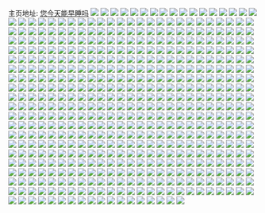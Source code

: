 主页地址: [您今天能早睡吗](https://weibo.com/u/6940470096) 
![](https://wx4.sinaimg.cn/mw2000/007zHvk4ly1h9qhg3rdsbj32c03404qr.jpg) 
![](https://wx4.sinaimg.cn/mw2000/007zHvk4ly1h9ngllomc7j30u01407en.jpg) 
![](https://wx4.sinaimg.cn/mw2000/007zHvk4ly1h9nglmi3d3j30u0140wph.jpg) 
![](https://wx4.sinaimg.cn/mw2000/007zHvk4ly1h9nglrcm4jj30u014047w.jpg) 
![](https://wx4.sinaimg.cn/mw2000/007zHvk4ly1h9nglnvf12j30u01407da.jpg) 
![](https://wx4.sinaimg.cn/mw2000/007zHvk4ly1h9nglq53kij30u01407dx.jpg) 
![](https://wx4.sinaimg.cn/mw2000/007zHvk4ly1h9nglpeyyjj30u014048x.jpg) 
![](https://wx4.sinaimg.cn/mw2000/007zHvk4ly1h9nglj15j2j30u01407d5.jpg) 
![](https://wx4.sinaimg.cn/mw2000/007zHvk4ly1h9nglomq00j30u014146h.jpg) 
![](https://wx4.sinaimg.cn/mw2000/007zHvk4ly1h9m95fd9tmj30u00u0n12.jpg) 
![](https://wx4.sinaimg.cn/mw2000/007zHvk4ly1h9ctqm8iz2j30sr0cggn5.jpg) 
![](https://wx4.sinaimg.cn/mw2000/007zHvk4ly1h9cm76ebufj30wi0huado.jpg) 
![](https://wx4.sinaimg.cn/mw2000/007zHvk4ly1h99ag96jqqj30u0140woc.jpg) 
![](https://wx4.sinaimg.cn/mw2000/007zHvk4ly1h9841zlzahj328t2zr4qr.jpg) 
![](https://wx4.sinaimg.cn/mw2000/007zHvk4ly1h96uy6sorwj30u01sywfy.jpg) 
![](https://wx4.sinaimg.cn/mw2000/007zHvk4ly1h963qnme5wj30u01syjxg.jpg) 
![](https://wx4.sinaimg.cn/mw2000/007zHvk4ly1h93utk9is6j30u0140tgj.jpg) 
![](https://wx4.sinaimg.cn/mw2000/007zHvk4ly1h936k22u99j309a06kdfr.jpg) 
![](https://wx4.sinaimg.cn/mw2000/007zHvk4ly1h931nkjf1bj30u0140jyr.jpg) 
![](https://wx4.sinaimg.cn/mw2000/007zHvk4ly1h931njy8v2j30u01400zm.jpg) 
![](https://wx4.sinaimg.cn/mw2000/007zHvk4ly1h928mskz6mj30u0140n30.jpg) 
![](https://wx4.sinaimg.cn/mw2000/007zHvk4ly1h91o4yvfmnj30u0140jyr.jpg) 
![](https://wx4.sinaimg.cn/mw2000/007zHvk4ly1h91eqntzzgj32c0340npd.jpg) 
![](https://wx4.sinaimg.cn/mw2000/007zHvk4ly1h91eqlzkm5j30u00utade.jpg) 
![](https://wx4.sinaimg.cn/mw2000/007zHvk4ly1h8zyuwlvu5j32322s3qv6.jpg) 
![](https://wx4.sinaimg.cn/mw2000/007zHvk4ly1h8wrnuyleqj30u01sy78o.jpg) 
![](https://wx4.sinaimg.cn/mw2000/007zHvk4ly1h8wobv0rehj30u014077j.jpg) 
![](https://wx4.sinaimg.cn/mw2000/007zHvk4ly1h8u29dk84mj30u010c112.jpg) 
![](https://wx4.sinaimg.cn/mw2000/007zHvk4ly1h8t8yycnx9j30u014046x.jpg) 
![](https://wx4.sinaimg.cn/mw2000/007zHvk4ly1h8sqzr895bj30wi1yckgl.jpg) 
![](https://wx4.sinaimg.cn/mw2000/007zHvk4ly1h8s5zbcy2pj30x50u0goi.jpg) 
![](https://wx4.sinaimg.cn/mw2000/007zHvk4ly1h8rp0056m8j30u01407ft.jpg) 
![](https://wx4.sinaimg.cn/mw2000/007zHvk4ly1h8oiixw5yaj30u0140jxj.jpg) 
![](https://wx4.sinaimg.cn/mw2000/007zHvk4ly1h8oiixkipoj30u0140ai6.jpg) 
![](https://wx4.sinaimg.cn/mw2000/007zHvk4ly1h8l3o8796wj303c03cwee.jpg) 
![](https://wx4.sinaimg.cn/mw2000/007zHvk4ly1h8l0ehz596j323s23s4qp.jpg) 
![](https://wx4.sinaimg.cn/mw2000/007zHvk4ly1h8l0eimsnxj32c02c04qp.jpg) 
![](https://wx4.sinaimg.cn/mw2000/007zHvk4ly1h8l0ejb3nlj32c02c0npd.jpg) 
![](https://wx4.sinaimg.cn/mw2000/007zHvk4ly1h8l0epg6isj32c02c0e82.jpg) 
![](https://wx4.sinaimg.cn/mw2000/007zHvk4ly1h8jvnqldg0j322w2ruhdu.jpg) 
![](https://wx4.sinaimg.cn/mw2000/007zHvk4ly1h8jrvcijp1j325t2vrkjm.jpg) 
![](https://wx4.sinaimg.cn/mw2000/007zHvk4ly1h8gdos8xdoj30u00s4adx.jpg) 
![](https://wx4.sinaimg.cn/mw2000/007zHvk4ly1h8fhtjlffyj30u0140n61.jpg) 
![](https://wx4.sinaimg.cn/mw2000/007zHvk4ly1h8fhtk2cblj30u0140gu0.jpg) 
![](https://wx4.sinaimg.cn/mw2000/007zHvk4ly1h8ark4bm55j324a36c1kz.jpg) 
![](https://wx4.sinaimg.cn/mw2000/007zHvk4ly1h89n1xfrwpj30u0140wno.jpg) 
![](https://wx4.sinaimg.cn/mw2000/007zHvk4ly1h89n1xr02zj30u014010v.jpg) 
![](https://wx4.sinaimg.cn/mw2000/007zHvk4ly1h88h2m41ozj30u0140dp0.jpg) 
![](https://wx4.sinaimg.cn/mw2000/007zHvk4ly1h88h2ig81sj30u0140aiy.jpg) 
![](https://wx4.sinaimg.cn/mw2000/007zHvk4ly1h85tlkv9acj30u01eddkv.jpg) 
![](https://wx4.sinaimg.cn/mw2000/007zHvk4ly1h8501mc5w6j30sg0sgtay.jpg) 
![](https://wx4.sinaimg.cn/mw2000/007zHvk4ly1h8501hqoddj30u014047k.jpg) 
![](https://wx4.sinaimg.cn/mw2000/007zHvk4ly1h8501he7c7j30u0140qb7.jpg) 
![](https://wx4.sinaimg.cn/mw2000/007zHvk4ly1h82rgureyfj30rb10f7cb.jpg) 
![](https://wx4.sinaimg.cn/mw2000/007zHvk4ly1h80kgiva3wj30u013ite2.jpg) 
![](https://wx4.sinaimg.cn/mw2000/007zHvk4ly1h7wrxeydojj30u0140q9f.jpg) 
![](https://wx4.sinaimg.cn/mw2000/007zHvk4ly1h7ntk1x8gnj318v1nte0q.jpg) 
![](https://wx4.sinaimg.cn/mw2000/007zHvk4ly1h7ntk2va6sj318v1nt4hm.jpg) 
![](https://wx4.sinaimg.cn/mw2000/007zHvk4ly1h7ntk3kmqbj318v1nuk6x.jpg) 
![](https://wx4.sinaimg.cn/mw2000/007zHvk4ly1h7ntk4vih9j319f1nttzd.jpg) 
![](https://wx4.sinaimg.cn/mw2000/007zHvk4ly1h7ntk5shawj312d1ntncr.jpg) 
![](https://wx4.sinaimg.cn/mw2000/007zHvk4ly1h7ntk6w44tj318v1nub21.jpg) 
![](https://wx4.sinaimg.cn/mw2000/007zHvk4ly1h7ntk7vcutj318v1nuh2k.jpg) 
![](https://wx4.sinaimg.cn/mw2000/007zHvk4ly1h7ntkas5r2j319f1ntke3.jpg) 
![](https://wx4.sinaimg.cn/mw2000/007zHvk4ly1h7ntkc8ed3j318v1nt4qp.jpg) 
![](https://wx4.sinaimg.cn/mw2000/007zHvk4ly1h7ntkddyuej318v1nux1n.jpg) 
![](https://wx4.sinaimg.cn/mw2000/007zHvk4ly1h7ntked8joj318v1nunjd.jpg) 
![](https://wx4.sinaimg.cn/mw2000/007zHvk4ly1h7ntk0w6krj318v1ntkei.jpg) 
![](https://wx4.sinaimg.cn/mw2000/007zHvk4ly1h7ntkff1hdj318v1nt7sq.jpg) 
![](https://wx4.sinaimg.cn/mw2000/007zHvk4ly1h7ntkgahpmj318v1ntnfw.jpg) 
![](https://wx4.sinaimg.cn/mw2000/007zHvk4ly1h7ntki0i64j318v1nt1kx.jpg) 
![](https://wx4.sinaimg.cn/mw2000/007zHvk4ly1h7ntkjdlqoj318v1nth74.jpg) 
![](https://wx4.sinaimg.cn/mw2000/007zHvk4ly1h7b55sns2fj32c03401b8.jpg) 
![](https://wx4.sinaimg.cn/mw2000/007zHvk4ly1h79xoq875cj30td15wtby.jpg) 
![](https://wx4.sinaimg.cn/mw2000/007zHvk4ly1h79xnuptjuj30u01syjvi.jpg) 
![](https://wx4.sinaimg.cn/mw2000/007zHvk4ly1h79xnx08s2j30u01sy79j.jpg) 
![](https://wx4.sinaimg.cn/mw2000/007zHvk4ly1h6x3h0s45hj31z72myhdt.jpg) 
![](https://wx4.sinaimg.cn/mw2000/007zHvk4ly1h6x3h9yxq2j32462tkb2d.jpg) 
![](https://wx4.sinaimg.cn/mw2000/007zHvk4ly1h6x3hdwx5oj324q2uchdx.jpg) 
![](https://wx4.sinaimg.cn/mw2000/007zHvk4ly1h6x3h6khryj325e2v7u0x.jpg) 
![](https://wx4.sinaimg.cn/mw2000/007zHvk4ly1h6x3hlrrxnj321n2q7u0y.jpg) 
![](https://wx4.sinaimg.cn/mw2000/007zHvk4ly1h6x3hh96fij31xn2kvkjn.jpg) 
![](https://wx4.sinaimg.cn/mw2000/007zHvk4ly1h6x3hj1zj0j32302s01ky.jpg) 
![](https://wx4.sinaimg.cn/mw2000/007zHvk4ly1h6x3hkqihzj329g30mdmc.jpg) 
![](https://wx4.sinaimg.cn/mw2000/007zHvk4ly1h6x3h3996tj329n30vhdu.jpg) 
![](https://wx4.sinaimg.cn/mw2000/007zHvk4ly1h6rf5c8rzpj30u0140n3q.jpg) 
![](https://wx4.sinaimg.cn/mw2000/007zHvk4ly1h6rf5d6iquj30u0140glx.jpg) 
![](https://wx4.sinaimg.cn/mw2000/007zHvk4ly1h6rf5ae4dfj30u0141tgb.jpg) 
![](https://wx4.sinaimg.cn/mw2000/007zHvk4ly1h6rf5e3go2j31400u0tdm.jpg) 
![](https://wx4.sinaimg.cn/mw2000/007zHvk4ly1h6rf5ervjoj31410u0abg.jpg) 
![](https://wx4.sinaimg.cn/mw2000/007zHvk4ly1h6rf5f3jf3j30u00u0wh7.jpg) 
![](https://wx4.sinaimg.cn/mw2000/007zHvk4ly1h6nvq20lb6j30u0140n4r.jpg) 
![](https://wx4.sinaimg.cn/mw2000/007zHvk4ly1h6nvq2hw79j30u0140acb.jpg) 
![](https://wx4.sinaimg.cn/mw2000/007zHvk4ly1h6nvq2wjb9j30u0140abt.jpg) 
![](https://wx4.sinaimg.cn/mw2000/007zHvk4ly1h6mqys3e9tj30u01400ue.jpg) 
![](https://wx4.sinaimg.cn/mw2000/007zHvk4ly1h6mqyphbw0j30u014jaas.jpg) 
![](https://wx4.sinaimg.cn/mw2000/007zHvk4ly1h6mqyrg8hrj30u0140gqp.jpg) 
![](https://wx4.sinaimg.cn/mw2000/007zHvk4ly1h6mqyr0ve6j30u0140my3.jpg) 
![](https://wx4.sinaimg.cn/mw2000/007zHvk4ly1h6mqyskjnbj30u0140gmu.jpg) 
![](https://wx4.sinaimg.cn/mw2000/007zHvk4ly1h6mqyrqcxyj30u014041f.jpg) 
![](https://wx4.sinaimg.cn/mw2000/007zHvk4ly1h6mqyq1ap0j30u014048f.jpg) 
![](https://wx4.sinaimg.cn/mw2000/007zHvk4ly1h6mqytav2dj30u0140h1m.jpg) 
![](https://wx4.sinaimg.cn/mw2000/007zHvk4ly1h6mqyqm2xhj30u0140jx3.jpg) 
![](https://wx4.sinaimg.cn/mw2000/007zHvk4ly1h6fp68hjv2j30u00u045z.jpg) 
![](https://wx4.sinaimg.cn/mw2000/007zHvk4ly1h65c039j04j30u0140jtm.jpg) 
![](https://wx4.sinaimg.cn/mw2000/007zHvk4ly1h65c051n5qj30u0140428.jpg) 
![](https://wx4.sinaimg.cn/mw2000/007zHvk4ly1h65c046g30j30u0141n0q.jpg) 
![](https://wx4.sinaimg.cn/mw2000/007zHvk4ly1h63j81pxpoj30u00a30tc.jpg) 
![](https://wx4.sinaimg.cn/mw2000/007zHvk4ly1h5xfty53xoj30u01enk22.jpg) 
![](https://wx4.sinaimg.cn/mw2000/007zHvk4ly1h5vxr50v2ej30u0140wkm.jpg) 
![](https://wx4.sinaimg.cn/mw2000/007zHvk4ly1h5uo3m19sjj30u0140qcf.jpg) 
![](https://wx4.sinaimg.cn/mw2000/007zHvk4ly1h5uo3i9elqj30u0140jzi.jpg) 
![](https://wx4.sinaimg.cn/mw2000/007zHvk4ly1h5uo3jgl3cj30u0140wn5.jpg) 
![](https://wx4.sinaimg.cn/mw2000/007zHvk4ly1h5uo3ir1moj30u01407dt.jpg) 
![](https://wx4.sinaimg.cn/mw2000/007zHvk4ly1h5uo3k2yk7j30u0140wo3.jpg) 
![](https://wx4.sinaimg.cn/mw2000/007zHvk4ly1h5uo3kl155j30u0140tiu.jpg) 
![](https://wx4.sinaimg.cn/mw2000/007zHvk4ly1h5uo3l2si6j30u0140n6r.jpg) 
![](https://wx4.sinaimg.cn/mw2000/007zHvk4ly1h5uo3ljy6hj30u014011x.jpg) 
![](https://wx4.sinaimg.cn/mw2000/007zHvk4ly1h5uo3mm9ryj30u0140akr.jpg) 
![](https://wx4.sinaimg.cn/mw2000/007zHvk4ly1h5tuatpcwlj30u0140ao2.jpg) 
![](https://wx4.sinaimg.cn/mw2000/007zHvk4ly1h5r4y58worj30u0140tfw.jpg) 
![](https://wx4.sinaimg.cn/mw2000/007zHvk4ly1h5r4y5jdeyj30u0140tgt.jpg) 
![](https://wx4.sinaimg.cn/mw2000/007zHvk4ly1h5qc8kve6uj31sc2dsb2a.jpg) 
![](https://wx4.sinaimg.cn/mw2000/007zHvk4ly1h5qcgsfdvnj30j60ifmz2.jpg) 
![](https://wx4.sinaimg.cn/mw2000/007zHvk4ly1h5qc8ltr50j31sc2dsqv5.jpg) 
![](https://wx4.sinaimg.cn/mw2000/007zHvk4ly1h5qc8hp4q7j31g81xn7wh.jpg) 
![](https://wx4.sinaimg.cn/mw2000/007zHvk4ly1h5ne0tj8wzj30u0190n2q.jpg) 
![](https://wx4.sinaimg.cn/mw2000/007zHvk4ly1h5ne0t4bc3j30u0190jxo.jpg) 
![](https://wx4.sinaimg.cn/mw2000/007zHvk4ly1h5ne0ssfsfj30u0190qao.jpg) 
![](https://wx4.sinaimg.cn/mw2000/007zHvk4ly1h5ne0vb0osj30u0190dn8.jpg) 
![](https://wx4.sinaimg.cn/mw2000/007zHvk4ly1h5ne0ueoabj30u01stwpm.jpg) 
![](https://wx4.sinaimg.cn/mw2000/007zHvk4ly1h5ne0sf97aj30u0190jyl.jpg) 
![](https://wx4.sinaimg.cn/mw2000/007zHvk4ly1h5ne0uwgegj30u0190dn9.jpg) 
![](https://wx4.sinaimg.cn/mw2000/007zHvk4ly1h5ne0twxw3j30u0190ahb.jpg) 
![](https://wx4.sinaimg.cn/mw2000/007zHvk4ly1h5ne0s0oe7j30u0190jym.jpg) 
![](https://wx4.sinaimg.cn/mw2000/007zHvk4ly1h5ic66rviyj30wi1y77wh.jpg) 
![](https://wx4.sinaimg.cn/mw2000/007zHvk4ly1h5fvtvgnzpj327k2y3kjn.jpg) 
![](https://wx4.sinaimg.cn/mw2000/007zHvk4ly1h5cbaqhsdtj31r03407wk.jpg) 
![](https://wx4.sinaimg.cn/mw2000/007zHvk4ly1h594hm8hhlj30u00u0n3g.jpg) 
![](https://wx4.sinaimg.cn/mw2000/007zHvk4ly1h594hltsbfj30u00u0dmb.jpg) 
![](https://wx4.sinaimg.cn/mw2000/007zHvk4ly1h594hmjtrij30u00u0q94.jpg) 
![](https://wx4.sinaimg.cn/mw2000/007zHvk4ly1h594hn2lrsj30u01h7k2w.jpg) 
![](https://wx4.sinaimg.cn/mw2000/007zHvk4ly1h594hns0doj30u01h7gwx.jpg) 
![](https://wx4.sinaimg.cn/mw2000/007zHvk4ly1h594hogqbaj30u01h74ae.jpg) 
![](https://wx4.sinaimg.cn/mw2000/007zHvk4ly1h594hozvd9j30u01h6n99.jpg) 
![](https://wx4.sinaimg.cn/mw2000/007zHvk4ly1h594hpe31oj30u01h7k05.jpg) 
![](https://wx4.sinaimg.cn/mw2000/007zHvk4ly1h594hq6aj7j30u01h7aic.jpg) 
![](https://wx4.sinaimg.cn/mw2000/007zHvk4ly1h594hqkf1vj30u01h746m.jpg) 
![](https://wx4.sinaimg.cn/mw2000/007zHvk4ly1h594hqxsu6j30u01400yx.jpg) 
![](https://wx4.sinaimg.cn/mw2000/007zHvk4ly1h594hs0s9yj30u01h7dt5.jpg) 
![](https://wx4.sinaimg.cn/mw2000/007zHvk4ly1h54fse7dctj30u01sy0x3.jpg) 
![](https://wx4.sinaimg.cn/mw2000/007zHvk4ly1h53elht166j30u01h3q9b.jpg) 
![](https://wx4.sinaimg.cn/mw2000/007zHvk4ly1h53eli76kwj30u01h845g.jpg) 
![](https://wx4.sinaimg.cn/mw2000/007zHvk4ly1h53elhf4p5j30u01gkwk4.jpg) 
![](https://wx4.sinaimg.cn/mw2000/007zHvk4ly1h51ztg9g1oj30tg0ayjsf.jpg) 
![](https://wx4.sinaimg.cn/mw2000/007zHvk4ly1h51yo323k2j32c0340u0z.jpg) 
![](https://wx4.sinaimg.cn/mw2000/007zHvk4ly1h51yo0hd4bj32c03401kz.jpg) 
![](https://wx4.sinaimg.cn/mw2000/007zHvk4ly1h51yo58nocj32bz340hdv.jpg) 
![](https://wx4.sinaimg.cn/mw2000/007zHvk4ly1h50nz7yp45j31y31y3qv5.jpg) 
![](https://wx4.sinaimg.cn/mw2000/007zHvk4ly1h4dukhjadzj30u00u0whe.jpg) 
![](https://wx4.sinaimg.cn/mw2000/007zHvk4ly1h4abkdv64ij30u00u0tei.jpg) 
![](https://wx4.sinaimg.cn/mw2000/007zHvk4ly1h4abkbqvvrj30u0140dmm.jpg) 
![](https://wx4.sinaimg.cn/mw2000/007zHvk4ly1h4251oy52xj30u00u0434.jpg) 
![](https://wx4.sinaimg.cn/mw2000/007zHvk4ly1h416ywbhc4j30u00u0gqk.jpg) 
![](https://wx4.sinaimg.cn/mw2000/007zHvk4ly1h416yurab2j30u00u00xg.jpg) 
![](https://wx4.sinaimg.cn/mw2000/007zHvk4ly1h416yyiojsj30u00u0jyx.jpg) 
![](https://wx4.sinaimg.cn/mw2000/007zHvk4ly1h4172bqymsj30mi0migpg.jpg) 
![](https://wx4.sinaimg.cn/mw2000/007zHvk4ly1h4171pwrfvj30g10g1myr.jpg) 
![](https://wx4.sinaimg.cn/mw2000/007zHvk4ly1h41729y0k3j30mi0miq59.jpg) 
![](https://wx4.sinaimg.cn/mw2000/007zHvk4ly1h416z0llm7j30u00u0qa0.jpg) 
![](https://wx4.sinaimg.cn/mw2000/007zHvk4ly1h416z3tew2j30u00u0diz.jpg) 
![](https://wx4.sinaimg.cn/mw2000/007zHvk4ly1h416z2qci2j30u00u0jyw.jpg) 
![](https://wx4.sinaimg.cn/mw2000/007zHvk4ly1h3zw2o4boqj30u0140462.jpg) 
![](https://wx4.sinaimg.cn/mw2000/007zHvk4ly1h3z66mz1ybj30u0140aiv.jpg) 
![](https://wx4.sinaimg.cn/mw2000/007zHvk4ly1h3z66mi7yoj30u0140jys.jpg) 
![](https://wx4.sinaimg.cn/mw2000/007zHvk4ly1h3z66lb50rj30u0140n3z.jpg) 
![](https://wx4.sinaimg.cn/mw2000/007zHvk4ly1h3z66k59poj30u01407bb.jpg) 
![](https://wx4.sinaimg.cn/mw2000/007zHvk4ly1h3z66n9askj30nj0vddik.jpg) 
![](https://wx4.sinaimg.cn/mw2000/007zHvk4ly1h3z66kpf2vj30u01407d4.jpg) 
![](https://wx4.sinaimg.cn/mw2000/007zHvk4ly1h3z66jqq60j30u0140gtp.jpg) 
![](https://wx4.sinaimg.cn/mw2000/007zHvk4ly1h3z66m4fsyj30u0140aet.jpg) 
![](https://wx4.sinaimg.cn/mw2000/007zHvk4ly1h3z66lqebdj30u0141gtb.jpg) 
![](https://wx4.sinaimg.cn/mw2000/007zHvk4ly1h3ync5mlh9j30u01hctlg.jpg) 
![](https://wx4.sinaimg.cn/mw2000/007zHvk4ly1h3ync520hwj30u01hcanc.jpg) 
![](https://wx4.sinaimg.cn/mw2000/007zHvk4ly1h3yncn30erj30u0140tgl.jpg) 
![](https://wx4.sinaimg.cn/mw2000/007zHvk4ly1h3yncmjryij30u0140gp2.jpg) 
![](https://wx4.sinaimg.cn/mw2000/007zHvk4ly1h3yb1zvz2mj30u0140gq9.jpg) 
![](https://wx4.sinaimg.cn/mw2000/007zHvk4ly1h3yb22ygqrj30u0140jwf.jpg) 
![](https://wx4.sinaimg.cn/mw2000/007zHvk4ly1h3yb219zn1j30u0140af4.jpg) 
![](https://wx4.sinaimg.cn/mw2000/007zHvk4ly1h3yb20kujcj30u0140gr6.jpg) 
![](https://wx4.sinaimg.cn/mw2000/007zHvk4ly1h3yb21sowhj30u01407e3.jpg) 
![](https://wx4.sinaimg.cn/mw2000/007zHvk4ly1h3yb20vquqj30u0140dnf.jpg) 
![](https://wx4.sinaimg.cn/mw2000/007zHvk4ly1h3yb22lwc7j30u013z0zj.jpg) 
![](https://wx4.sinaimg.cn/mw2000/007zHvk4ly1h3yb32przmj30u0140n3z.jpg) 
![](https://wx4.sinaimg.cn/mw2000/007zHvk4ly1h3yb22347vj30u0140aia.jpg) 
![](https://wx4.sinaimg.cn/mw2000/007zHvk4ly1h3xr5lt3pgj30u0140jy5.jpg) 
![](https://wx4.sinaimg.cn/mw2000/007zHvk4ly1h3xr5nb5gej30u01400zj.jpg) 
![](https://wx4.sinaimg.cn/mw2000/007zHvk4ly1h3xr5lav46j30u0140jxy.jpg) 
![](https://wx4.sinaimg.cn/mw2000/007zHvk4ly1h3wbqkw35oj30u01syq7s.jpg) 
![](https://wx4.sinaimg.cn/mw2000/007zHvk4ly1h3vb1xh5kbj323k23k4qp.jpg) 
![](https://wx4.sinaimg.cn/mw2000/007zHvk4ly1h3vb2fod1aj30jz0ic400.jpg) 
![](https://wx4.sinaimg.cn/mw2000/007zHvk4ly1h3plh0ohyuj32c033yu0y.jpg) 
![](https://wx4.sinaimg.cn/mw2000/007zHvk4ly1h3n7mm1o6nj30u0140n75.jpg) 
![](https://wx4.sinaimg.cn/mw2000/007zHvk4ly1h3n7mlm0s3j30u0140thb.jpg) 
![](https://wx4.sinaimg.cn/mw2000/007zHvk4ly1h3n7o9b760j30u0140agx.jpg) 
![](https://wx4.sinaimg.cn/mw2000/007zHvk4ly1h3n7mnip5cj30u0140qcu.jpg) 
![](https://wx4.sinaimg.cn/mw2000/007zHvk4ly1h3n7o9n1joj30u0140jza.jpg) 
![](https://wx4.sinaimg.cn/mw2000/007zHvk4ly1h3n7mmg168j30u0140qcn.jpg) 
![](https://wx4.sinaimg.cn/mw2000/007zHvk4ly1h3n7opxr8qj30u00u0gu9.jpg) 
![](https://wx4.sinaimg.cn/mw2000/007zHvk4ly1h3mjrq2c2nj30u01407am.jpg) 
![](https://wx4.sinaimg.cn/mw2000/007zHvk4ly1h3m5l1auz5j30n00n076t.jpg) 
![](https://wx4.sinaimg.cn/mw2000/007zHvk4ly1h3jqim0bpnj30u01sy11l.jpg) 
![](https://wx4.sinaimg.cn/mw2000/007zHvk4ly1h3jqj4a40ij30u01syaii.jpg) 
![](https://wx4.sinaimg.cn/mw2000/007zHvk4ly1h3jqjliok3j30u01sy47j.jpg) 
![](https://wx4.sinaimg.cn/mw2000/007zHvk4ly1h3jqjqwpzrj30u01syafy.jpg) 
![](https://wx4.sinaimg.cn/mw2000/007zHvk4ly1h3hmnmos05j30u0140gsx.jpg) 
![](https://wx4.sinaimg.cn/mw2000/007zHvk4ly1h2zidixevgj30u00u07a0.jpg) 
![](https://wx4.sinaimg.cn/mw2000/007zHvk4ly1h2yw983mn4j30u00u07a7.jpg) 
![](https://wx4.sinaimg.cn/mw2000/007zHvk4ly1h2yv7xgvfxj30u00u0ad8.jpg) 
![](https://wx4.sinaimg.cn/mw2000/007zHvk4ly1h2xs3601s9j30u00u044q.jpg) 
![](https://wx4.sinaimg.cn/mw2000/007zHvk4ly1h2vgwqskbdj30py0j23zq.jpg) 
![](https://wx4.sinaimg.cn/mw2000/007zHvk4ly1h2ji9uqn00j30u00u0439.jpg) 
![](https://wx4.sinaimg.cn/mw2000/007zHvk4ly1h2hfn6eb0jj30u0140h0k.jpg) 
![](https://wx4.sinaimg.cn/mw2000/007zHvk4ly1h2hfn64a7rj30u0140ano.jpg) 
![](https://wx4.sinaimg.cn/mw2000/007zHvk4ly1h2hfn4pko2j30u0140dtt.jpg) 
![](https://wx4.sinaimg.cn/mw2000/007zHvk4ly1h2hfn5vdbfj30u014016o.jpg) 
![](https://wx4.sinaimg.cn/mw2000/007zHvk4ly1h2apkxvtjpj30tm0ge40u.jpg) 
![](https://wx4.sinaimg.cn/mw2000/007zHvk4ly1h21ea12va2j30i70hn0tp.jpg) 
![](https://wx4.sinaimg.cn/mw2000/007zHvk4ly1h20fmsbiosj315o1tvwqf.jpg) 
![](https://wx4.sinaimg.cn/mw2000/007zHvk4ly1h20fmt0m18j315o1pz14n.jpg) 
![](https://wx4.sinaimg.cn/mw2000/007zHvk4ly1h1u3sa43khj30py0l3tba.jpg) 
![](https://wx4.sinaimg.cn/mw2000/007zHvk4ly1h1u00tlxzvj30wi1ycu0y.jpg) 
![](https://wx4.sinaimg.cn/mw2000/007zHvk4ly1h1u00xfla1j30wi1yce82.jpg) 
![](https://wx4.sinaimg.cn/mw2000/007zHvk4ly1h1u00xufi7j30kk0kkn0v.jpg) 
![](https://wx4.sinaimg.cn/mw2000/007zHvk4ly1h1u00yly3aj32c03404qp.jpg) 
![](https://wx4.sinaimg.cn/mw2000/007zHvk4ly1h1ta0qmpraj30u00u07a6.jpg) 
![](https://wx4.sinaimg.cn/mw2000/007zHvk4ly1h1s5v6pg5jj30u00dfwfs.jpg) 
![](https://wx4.sinaimg.cn/mw2000/007zHvk4ly1h1l4cpifa0j31401hctnz.jpg) 
![](https://wx4.sinaimg.cn/mw2000/007zHvk4ly1h13xjgjdmrj32c033vnpd.jpg) 
![](https://wx4.sinaimg.cn/mw2000/007zHvk4ly1h0wz2k23tvj30go0bhjrl.jpg) 
![](https://wx4.sinaimg.cn/mw2000/007zHvk4ly1h0ppkaf74mj30j60e6mx6.jpg) 
![](https://wx4.sinaimg.cn/mw2000/007zHvk4ly1h0naf0x7sjj32842ytkjm.jpg) 
![](https://wx4.sinaimg.cn/mw2000/007zHvk4ly1h0k9821g1rj30u00u0gss.jpg) 
![](https://wx4.sinaimg.cn/mw2000/007zHvk4ly1h0k9815btsj30u00u0q9o.jpg) 
![](https://wx4.sinaimg.cn/mw2000/007zHvk4ly1h0k9843u1cj30u00u079v.jpg) 
![](https://wx4.sinaimg.cn/mw2000/007zHvk4ly1h013w2jur0j30u00u0jy2.jpg) 
![](https://wx4.sinaimg.cn/mw2000/007zHvk4ly1h013w32jbej30u00u0n2r.jpg) 
![](https://wx4.sinaimg.cn/mw2000/007zHvk4ly1h013w3fuyaj30u00u07as.jpg) 
![](https://wx4.sinaimg.cn/mw2000/007zHvk4ly1h013w2swhnj30u00u0qap.jpg) 
![](https://wx4.sinaimg.cn/mw2000/007zHvk4ly1h013w4alg3j30u00u0tgp.jpg) 
![](https://wx4.sinaimg.cn/mw2000/007zHvk4ly1h013w3qps8j30u00u00zj.jpg) 
![](https://wx4.sinaimg.cn/mw2000/007zHvk4ly1h013w4jsf2j30u00u0n4d.jpg) 
![](https://wx4.sinaimg.cn/mw2000/007zHvk4ly1h013w416fzj30u00u0wl3.jpg) 
![](https://wx4.sinaimg.cn/mw2000/007zHvk4ly1h013yvedkwj30u00u0jws.jpg) 
![](https://wx4.sinaimg.cn/mw2000/007zHvk4ly1h013w4sn3wj30u00u0aeb.jpg) 
![](https://wx4.sinaimg.cn/mw2000/007zHvk4ly1h013zmurf0j30mi0miq5j.jpg) 
![](https://wx4.sinaimg.cn/mw2000/007zHvk4ly1h013w51gytj30u00u078m.jpg) 
![](https://wx4.sinaimg.cn/mw2000/007zHvk4ly1gzx8pc3p02j30u01syqbj.jpg) 
![](https://wx4.sinaimg.cn/mw2000/007zHvk4ly1gz5774rrmhj30u01407d1.jpg) 
![](https://wx4.sinaimg.cn/mw2000/007zHvk4ly1gyvqgz3u7nj30u00u0td9.jpg) 
![](https://wx4.sinaimg.cn/mw2000/007zHvk4ly1gyvqig9ltej30u00u0n4g.jpg) 
![](https://wx4.sinaimg.cn/mw2000/007zHvk4ly1gyvqh1ye9nj30u0140tkg.jpg) 
![](https://wx4.sinaimg.cn/mw2000/007zHvk4ly1gyvqh0ha2qj30u0140n8n.jpg) 
![](https://wx4.sinaimg.cn/mw2000/007zHvk4ly1gyvqh2p9t8j30u0140qe4.jpg) 
![](https://wx4.sinaimg.cn/mw2000/007zHvk4ly1gy358n0mfpj30u00q2dij.jpg) 
![](https://wx4.sinaimg.cn/mw2000/007zHvk4ly1gxxk73d558j30u0140afu.jpg) 
![](https://wx4.sinaimg.cn/mw2000/007zHvk4ly1gxqlpbreflj30u01sytj7.jpg) 
![](https://wx4.sinaimg.cn/mw2000/007zHvk4ly1gxqlpe40vkj30u00u0tf1.jpg) 
![](https://wx4.sinaimg.cn/mw2000/007zHvk4ly1gxqlrfi1kmj30u00u0wkk.jpg) 
![](https://wx4.sinaimg.cn/mw2000/007zHvk4ly1gxqlqgkdz5j30u0140gpz.jpg) 
![](https://wx4.sinaimg.cn/mw2000/007zHvk4ly1gxqlqhu4k7j30u00u0ah6.jpg) 
![](https://wx4.sinaimg.cn/mw2000/007zHvk4ly1gxqlr0odqbj30u00u0wiq.jpg) 
![](https://wx4.sinaimg.cn/mw2000/007zHvk4ly1gxqlrg589jj30u00u079g.jpg) 
![](https://wx4.sinaimg.cn/mw2000/007zHvk4ly1gxqlqixzbtj30u00u0dnb.jpg) 
![](https://wx4.sinaimg.cn/mw2000/007zHvk4ly1gxqlsrtgicj30u00u0jyj.jpg) 
![](https://wx4.sinaimg.cn/mw2000/007zHvk4ly1gxjhop9q0sj32c02c0qv5.jpg) 
![](https://wx4.sinaimg.cn/mw2000/007zHvk4ly1gxeuby0l5cj30wi0win5h.jpg) 
![](https://wx4.sinaimg.cn/mw2000/007zHvk4ly1gx2v84zzy2j30u00u0dm8.jpg) 
![](https://wx4.sinaimg.cn/mw2000/007zHvk4ly1gwv5yyaia0j31400u0gqr.jpg) 
![](https://wx4.sinaimg.cn/mw2000/007zHvk4ly1gwm40dlojjj32c02c0hdt.jpg) 
![](https://wx4.sinaimg.cn/mw2000/007zHvk4ly1gw2b77pru5j30u00u1ajb.jpg) 
![](https://wx4.sinaimg.cn/mw2000/007zHvk4ly1gw2b7a8h1lj30u00u0n5m.jpg) 
![](https://wx4.sinaimg.cn/mw2000/007zHvk4ly1gw2b7c397ej30u00u0gsh.jpg) 
![](https://wx4.sinaimg.cn/mw2000/007zHvk4ly1gw2b7ef7qgj30u00u0111.jpg) 
![](https://wx4.sinaimg.cn/mw2000/007zHvk4ly1gw2b7g3rt4j30u00u0qa9.jpg) 
![](https://wx4.sinaimg.cn/mw2000/007zHvk4ly1gw2b7h5x85j30u00u0agb.jpg) 
![](https://wx4.sinaimg.cn/mw2000/007zHvk4ly1gw06hv014sj31sc1sce81.jpg) 
![](https://wx4.sinaimg.cn/mw2000/007zHvk4ly1gvwdayrl52j30u0156aik.jpg) 
![](https://wx4.sinaimg.cn/mw2000/007zHvk4ly1gvsyim9oayj30u00u0thg.jpg) 
![](https://wx4.sinaimg.cn/mw2000/007zHvk4ly1gvdul06cptj62c0340u0y02.jpg) 
![](https://wx4.sinaimg.cn/mw2000/007zHvk4ly1gvdjwre2hmj61sc1scnpd02.jpg) 
![](https://wx4.sinaimg.cn/mw2000/007zHvk4ly1guqs227g4rj625b25b1kz02.jpg) 
![](https://wx4.sinaimg.cn/mw2000/007zHvk4ly1gud28uzeazj60lj0fbwg402.jpg) 
![](https://wx4.sinaimg.cn/mw2000/007zHvk4ly1gud292awenj31wt1wtb29.jpg) 
![](https://wx4.sinaimg.cn/mw2000/007zHvk4ly1gud291amg6j61wm1wmb2902.jpg) 
![](https://wx4.sinaimg.cn/mw2000/007zHvk4ly1gu3r3fb85vj30u00u0grx.jpg) 
![](https://wx4.sinaimg.cn/mw2000/007zHvk4ly1gtxyqkzan1j32c0340qv5.jpg) 
![](https://wx4.sinaimg.cn/mw2000/007zHvk4ly1gtgoup9ukbj30u019079i.jpg) 
![](https://wx4.sinaimg.cn/mw2000/007zHvk4ly1gtdzmc4mbxj30u00u0dn3.jpg) 
![](https://wx4.sinaimg.cn/mw2000/007zHvk4ly1gtavfdq6bzj30u00u0gpq.jpg) 
![](https://wx4.sinaimg.cn/mw2000/007zHvk4ly1gsziqigla0j33402c0hdu.jpg) 
![](https://wx4.sinaimg.cn/mw2000/007zHvk4ly1gsziqk09tlj33402c0hdu.jpg) 
![](https://wx4.sinaimg.cn/mw2000/007zHvk4ly1gsziqlh0wmj33402c0hdu.jpg) 
![](https://wx4.sinaimg.cn/mw2000/007zHvk4ly1gsziqgx18oj33402c0kjm.jpg) 
![](https://wx4.sinaimg.cn/mw2000/007zHvk4ly1gsziqm8qv5j31v21v21kx.jpg) 
![](https://wx4.sinaimg.cn/mw2000/007zHvk4ly1gsziqncwykj31sc2dshdt.jpg) 
![](https://wx4.sinaimg.cn/mw2000/007zHvk4ly1gsziqoqtbxj32c02c07wi.jpg) 
![](https://wx4.sinaimg.cn/mw2000/007zHvk4ly1gszisjck3yj32c02c07wi.jpg) 
![](https://wx4.sinaimg.cn/mw2000/007zHvk4ly1gsziqpxue3j32c02c0wu9.jpg) 
![](https://wx4.sinaimg.cn/mw2000/007zHvk4ly1gsp7wwqzzgj30u00u0dmu.jpg) 
![](https://wx4.sinaimg.cn/mw2000/007zHvk4ly1gsp7wx1ju3j30u00u07b5.jpg) 
![](https://wx4.sinaimg.cn/mw2000/007zHvk4ly1gsp7wxiuooj30u00u0tfm.jpg) 
![](https://wx4.sinaimg.cn/mw2000/007zHvk4ly1gsp7wy2n8ij30u10u0ah0.jpg) 
![](https://wx4.sinaimg.cn/mw2000/007zHvk4ly1gsdjj8aedyj30u00u0dmj.jpg) 
![](https://wx4.sinaimg.cn/mw2000/007zHvk4ly1gsdjj7l6vzj30u00u07dc.jpg) 
![](https://wx4.sinaimg.cn/mw2000/007zHvk4ly1gsdjj7xsfaj30u0140dlz.jpg) 
![](https://wx4.sinaimg.cn/mw2000/007zHvk4ly1gsdjj8mtmxj30u00u0dnh.jpg) 
![](https://wx4.sinaimg.cn/mw2000/007zHvk4ly1gsdjj8xsv3j30u00u0qa1.jpg) 
![](https://wx4.sinaimg.cn/mw2000/007zHvk4ly1gsdjj9gt9yj30u0140ds0.jpg) 
![](https://wx4.sinaimg.cn/mw2000/007zHvk4ly1gsdjjajeqhj30u00u07ca.jpg) 
![](https://wx4.sinaimg.cn/mw2000/007zHvk4ly1gsdjjaz6a4j30u00u0qak.jpg) 
![](https://wx4.sinaimg.cn/mw2000/007zHvk4ly1gsdjja1nyrj30u00u0dly.jpg) 
![](https://wx4.sinaimg.cn/mw2000/007zHvk4ly1grvlhdy6c1j30u00u0wj8.jpg) 
![](https://wx4.sinaimg.cn/mw2000/007zHvk4ly1gruvew820qj30u0140qjz.jpg) 
![](https://wx4.sinaimg.cn/mw2000/007zHvk4ly1gqzvghmr4aj30u00u010n.jpg) 
![](https://wx4.sinaimg.cn/mw2000/007zHvk4ly1gqzkoyextjj30u00u0afz.jpg) 
![](https://wx4.sinaimg.cn/mw2000/007zHvk4ly1gqy9uccq2cj30u00u0dpf.jpg) 
![](https://wx4.sinaimg.cn/mw2000/007zHvk4ly1gqrl03etv1j30u00u07gm.jpg) 
![](https://wx4.sinaimg.cn/mw2000/007zHvk4ly1gqrl03sih3j30u0140nbk.jpg) 
![](https://wx4.sinaimg.cn/mw2000/007zHvk4ly1gqrl048858j30u0140gvx.jpg) 
![](https://wx4.sinaimg.cn/mw2000/007zHvk4ly1gqrl0509naj30u0140454.jpg) 
![](https://wx4.sinaimg.cn/mw2000/007zHvk4ly1gqrl04oez4j30u00u0n22.jpg) 
![](https://wx4.sinaimg.cn/mw2000/007zHvk4ly1gqrl05us0qj30u00u013k.jpg) 
![](https://wx4.sinaimg.cn/mw2000/007zHvk4ly1gqrl06vnc9j30u0140dpd.jpg) 
![](https://wx4.sinaimg.cn/mw2000/007zHvk4ly1gqrl0801bxj30u00u0ai4.jpg) 
![](https://wx4.sinaimg.cn/mw2000/007zHvk4ly1gqrl1mv2dhj30u00u0n6b.jpg) 
![](https://wx4.sinaimg.cn/mw2000/007zHvk4ly1gqlxgqc7wqj30u00udq82.jpg) 
![](https://wx4.sinaimg.cn/mw2000/007zHvk4ly1gq7pqk9hbqj30u0140dr9.jpg) 
![](https://wx4.sinaimg.cn/mw2000/007zHvk4ly1gq7pql4etrj30u0140gwq.jpg) 
![](https://wx4.sinaimg.cn/mw2000/007zHvk4ly1gq7pqj6tzrj30u014dgzt.jpg) 
![](https://wx4.sinaimg.cn/mw2000/007zHvk4ly1gq7pqmhk61j30u01407id.jpg) 
![](https://wx4.sinaimg.cn/mw2000/007zHvk4ly1gq7pqii878j30u014013w.jpg) 
![](https://wx4.sinaimg.cn/mw2000/007zHvk4ly1gq7pqlpcq5j30u01407ek.jpg) 
![](https://wx4.sinaimg.cn/mw2000/007zHvk4ly1gq7pqnnaftj30u00u0n3s.jpg) 
![](https://wx4.sinaimg.cn/mw2000/007zHvk4ly1gq7pqo7u3nj30u00u0136.jpg) 
![](https://wx4.sinaimg.cn/mw2000/007zHvk4ly1gq7pr6tyhdj30u00u048s.jpg) 
![](https://wx4.sinaimg.cn/mw2000/007zHvk4ly1gq4hyfrqvjj30u013s7dm.jpg) 
![](https://wx4.sinaimg.cn/mw2000/007zHvk4ly1gq4hygl1dqj30u0141alw.jpg) 
![](https://wx4.sinaimg.cn/mw2000/007zHvk4ly1gq4hyix1f7j30u013swpw.jpg) 
![](https://wx4.sinaimg.cn/mw2000/007zHvk4ly1gq4hyjw9xwj30u00u00z1.jpg) 
![](https://wx4.sinaimg.cn/mw2000/007zHvk4ly1gq4hyg41eyj30u015zjyr.jpg) 
![](https://wx4.sinaimg.cn/mw2000/007zHvk4ly1gq4hyfa9nzj30u00u0teg.jpg) 
![](https://wx4.sinaimg.cn/mw2000/007zHvk4ly1gq4hyjagvhj30u0141k34.jpg) 
![](https://wx4.sinaimg.cn/mw2000/007zHvk4ly1gq4hykmqzhj30u0140n62.jpg) 
![](https://wx4.sinaimg.cn/mw2000/007zHvk4ly1gq4hyl77yhj30u0140tnk.jpg) 
![](https://wx4.sinaimg.cn/mw2000/007zHvk4ly1gpvtmi4txyj30u00u0tev.jpg) 
![](https://wx4.sinaimg.cn/mw2000/007zHvk4ly1gpvtn22n4fj30u00u0443.jpg) 
![](https://wx4.sinaimg.cn/mw2000/007zHvk4ly1gpvtmsi23uj30u00u0gsv.jpg) 
![](https://wx4.sinaimg.cn/mw2000/007zHvk4ly1gpvtmz8c78j30u00u0jy2.jpg) 
![](https://wx4.sinaimg.cn/mw2000/007zHvk4ly1gpuyuzablxj30u00u0q92.jpg) 
![](https://wx4.sinaimg.cn/mw2000/007zHvk4ly1gpuyuzuubkj30u00u0q8h.jpg) 
![](https://wx4.sinaimg.cn/mw2000/007zHvk4ly1gpuyv06keqj30u00u0aei.jpg) 
![](https://wx4.sinaimg.cn/mw2000/007zHvk4ly1gpuyv0qybrj30u00u010y.jpg) 
![](https://wx4.sinaimg.cn/mw2000/007zHvk4ly1gpuyv1l9qbj30u00u07bw.jpg) 
![](https://wx4.sinaimg.cn/mw2000/007zHvk4ly1gpuyv26spnj30u00u0wn3.jpg) 
![](https://wx4.sinaimg.cn/mw2000/007zHvk4ly1gpuyv2oodxj30u00u0ag2.jpg) 
![](https://wx4.sinaimg.cn/mw2000/007zHvk4ly1gpuyv38qg4j30u0140gry.jpg) 
![](https://wx4.sinaimg.cn/mw2000/007zHvk4ly1gpuyv3ptzmj30u01407df.jpg) 
![](https://wx4.sinaimg.cn/mw2000/007zHvk4ly1gpsskmy4jxj30u00u00w8.jpg) 
![](https://wx4.sinaimg.cn/mw2000/007zHvk4ly1gpqlihm2lqj30u0140wq0.jpg) 
![](https://wx4.sinaimg.cn/mw2000/007zHvk4ly1gpphfo8xudj30n00iu0um.jpg) 
![](https://wx4.sinaimg.cn/mw2000/007zHvk4ly1gppb5p5lkuj30u014wwp9.jpg) 
![](https://wx4.sinaimg.cn/mw2000/007zHvk4ly1gposay2wefj30u0141ti3.jpg) 
![](https://wx4.sinaimg.cn/mw2000/007zHvk4ly1gplz6k9i8jj30u00u0tdf.jpg) 
![](https://wx4.sinaimg.cn/mw2000/007zHvk4ly1gpiymh7hjdj30u00u0afu.jpg) 
![](https://wx4.sinaimg.cn/mw2000/007zHvk4ly1gpiymhuwl3j31400u0aml.jpg) 
![](https://wx4.sinaimg.cn/mw2000/007zHvk4ly1gpik2u6k4bj30u00u0n3e.jpg) 
![](https://wx4.sinaimg.cn/mw2000/007zHvk4ly1gpf464gvh4j30u00u07ak.jpg) 
![](https://wx4.sinaimg.cn/mw2000/007zHvk4ly1gpf47v2qemj30n01dshdt.jpg) 
![](https://wx4.sinaimg.cn/mw2000/007zHvk4ly1gpf46507quj30u00u0gt9.jpg) 
![](https://wx4.sinaimg.cn/mw2000/007zHvk4ly1gpf47sprqij30u00u0gtp.jpg) 
![](https://wx4.sinaimg.cn/mw2000/007zHvk4ly1gpf47tlki6j30u00u0n9l.jpg) 
![](https://wx4.sinaimg.cn/mw2000/007zHvk4ly1gpf47vkpgcj30u01407gv.jpg) 
![](https://wx4.sinaimg.cn/mw2000/007zHvk4ly1gpcpfq4hgwj30u10u047p.jpg) 
![](https://wx4.sinaimg.cn/mw2000/007zHvk4ly1gpcpf59kbzj30u00u0dlf.jpg) 
![](https://wx4.sinaimg.cn/mw2000/007zHvk4ly1gpcpf4rnb5j30u01407f5.jpg) 
![](https://wx4.sinaimg.cn/mw2000/007zHvk4ly1gpcpfpak1aj30u0140wu5.jpg) 
![](https://wx4.sinaimg.cn/mw2000/007zHvk4ly1gp96b9vsk9j30u014049w.jpg) 
![](https://wx4.sinaimg.cn/mw2000/007zHvk4ly1gp717izwf2j30u00u0wii.jpg) 
![](https://wx4.sinaimg.cn/mw2000/007zHvk4ly1gp6wthoxvxj30u0140tg8.jpg) 
![](https://wx4.sinaimg.cn/mw2000/007zHvk4ly1gp6wtihn96j30u0140dn6.jpg) 
![](https://wx4.sinaimg.cn/mw2000/007zHvk4ly1gp6wti0aymj30u00u00w5.jpg) 
![](https://wx4.sinaimg.cn/mw2000/007zHvk4ly1gp6wth8x5kj30u0140ajb.jpg) 
![](https://wx4.sinaimg.cn/mw2000/007zHvk4ly1gozchf90dgj30u00u00y4.jpg) 
![](https://wx4.sinaimg.cn/mw2000/007zHvk4ly1got57ujigbj30u014049a.jpg) 
![](https://wx4.sinaimg.cn/mw2000/007zHvk4gy1gojv4kar42j30u00u0n3t.jpg) 
![](https://wx4.sinaimg.cn/mw2000/007zHvk4ly1go94on4gu4j30p70p70x8.jpg) 
![](https://wx4.sinaimg.cn/mw2000/007zHvk4ly1go8ty8rbj8j30ml0d9t9r.jpg) 
![](https://wx4.sinaimg.cn/mw2000/007zHvk4ly1go8tyl69yhj30mz0uhmzg.jpg) 
![](https://wx4.sinaimg.cn/mw2000/007zHvk4ly1go74wjz6y7j30u018ytks.jpg) 
![](https://wx4.sinaimg.cn/mw2000/007zHvk4ly1go74wez3cfj30u01407a2.jpg) 
![](https://wx4.sinaimg.cn/mw2000/007zHvk4ly1go74wecqafj30u0140169.jpg) 
![](https://wx4.sinaimg.cn/mw2000/007zHvk4ly1go74wg7m8oj30u0140k59.jpg) 
![](https://wx4.sinaimg.cn/mw2000/007zHvk4ly1go5uyztuzzj30u014047m.jpg) 
![](https://wx4.sinaimg.cn/mw2000/007zHvk4ly1gnzxs23udkj30u0140aki.jpg) 
![](https://wx4.sinaimg.cn/mw2000/007zHvk4ly1gnzxs2nskwj30u0140dql.jpg) 
![](https://wx4.sinaimg.cn/mw2000/007zHvk4ly1gnz0vr0o71j30u0140dof.jpg) 
![](https://wx4.sinaimg.cn/mw2000/007zHvk4ly1gnz0vs5cb2j30u01417d7.jpg) 
![](https://wx4.sinaimg.cn/mw2000/007zHvk4ly1gnz0vt34wej30u0140do1.jpg) 
![](https://wx4.sinaimg.cn/mw2000/007zHvk4ly1gnz0vti13uj30u0140tj1.jpg) 
![](https://wx4.sinaimg.cn/mw2000/007zHvk4ly1gn2nplviwqj30u00u0adw.jpg) 
![](https://wx4.sinaimg.cn/mw2000/007zHvk4ly1gn2npmq2jpj32c02c0nm9.jpg) 
![](https://wx4.sinaimg.cn/mw2000/007zHvk4ly1gmxw5p9cckj30u0140net.jpg) 
![](https://wx4.sinaimg.cn/mw2000/007zHvk4ly1gmxw5pr7b3j30u0140tqc.jpg) 
![](https://wx4.sinaimg.cn/mw2000/007zHvk4ly1gmxw5qeu8hj30u0140h29.jpg) 
![](https://wx4.sinaimg.cn/mw2000/007zHvk4ly1gmxw5r00hbj30u0140as0.jpg) 
![](https://wx4.sinaimg.cn/mw2000/007zHvk4ly1gmxw5olxhlj30u00u0n7q.jpg) 
![](https://wx4.sinaimg.cn/mw2000/007zHvk4ly1gmxw5rdgjoj30go0gjgmu.jpg) 
![](https://wx4.sinaimg.cn/mw2000/007zHvk4ly1gmhs0rdp8fj30u00u0te6.jpg) 
![](https://wx4.sinaimg.cn/mw2000/007zHvk4ly1gm7d9lvuoqj30n01dswzz.jpg) 
![](https://wx4.sinaimg.cn/mw2000/007zHvk4ly1gm58nitsizj32c02c0b29.jpg) 
![](https://wx4.sinaimg.cn/mw2000/007zHvk4ly1gm58nkroolj32c02c0b29.jpg) 
![](https://wx4.sinaimg.cn/mw2000/007zHvk4ly1gm58nm9xn2j32c02c0qud.jpg) 
![](https://wx4.sinaimg.cn/mw2000/007zHvk4ly1gm58ntboxpj31sc1scb2c.jpg) 
![](https://wx4.sinaimg.cn/mw2000/007zHvk4ly1gm58ngvlwcj32y427l4qw.jpg) 
![](https://wx4.sinaimg.cn/mw2000/007zHvk4ly1gm58np8ogsj32c02c0nkd.jpg) 
![](https://wx4.sinaimg.cn/mw2000/007zHvk4ly1gm58nntzswj32c02c04pa.jpg) 
![](https://wx4.sinaimg.cn/mw2000/007zHvk4ly1gm58nqmvdkj32c02c0kfz.jpg) 
![](https://wx4.sinaimg.cn/mw2000/007zHvk4ly1gm58nx04grj32c02c0h3l.jpg) 
![](https://wx4.sinaimg.cn/mw2000/007zHvk4ly1gm3dtfrfvpj32aa2aaatt.jpg) 
![](https://wx4.sinaimg.cn/mw2000/007zHvk4ly1gm23w3oui6j31sc2ds1l1.jpg) 
![](https://wx4.sinaimg.cn/mw2000/007zHvk4ly1glvz1epsauj30n01dsq6i.jpg) 
![](https://wx4.sinaimg.cn/mw2000/007zHvk4ly1glvz1hl0saj32c02c0b29.jpg) 
![](https://wx4.sinaimg.cn/mw2000/007zHvk4ly1glvz1jwggsj32c02c0dpe.jpg) 
![](https://wx4.sinaimg.cn/mw2000/007zHvk4ly1glvz1dkwudj32c02c07hs.jpg) 
![](https://wx4.sinaimg.cn/mw2000/007zHvk4ly1glvz1lq45rj30qi0se0wh.jpg) 
![](https://wx4.sinaimg.cn/mw2000/007zHvk4ly1glvz1l0oh0j30u00u0133.jpg) 
![](https://wx4.sinaimg.cn/mw2000/007zHvk4ly1glvz2ks3hpj32c02c04l2.jpg) 
![](https://wx4.sinaimg.cn/mw2000/007zHvk4ly1glvz2j25tsj32c02c0nj9.jpg) 
![](https://wx4.sinaimg.cn/mw2000/007zHvk4ly1glvz2li3i4j31400u00vu.jpg) 
![](https://wx4.sinaimg.cn/mw2000/007zHvk4ly1gltjstkap3j31sc1sckjo.jpg) 
![](https://wx4.sinaimg.cn/mw2000/007zHvk4ly1glelqxn1rij32c02c07he.jpg) 
![](https://wx4.sinaimg.cn/mw2000/007zHvk4ly1gl5ede5ix5j30u00u0dpv.jpg) 
![](https://wx4.sinaimg.cn/mw2000/007zHvk4ly1gl1u66gqmjj31sc2ds4qu.jpg) 
![](https://wx4.sinaimg.cn/mw2000/007zHvk4ly1gl1u603rw3j31r02bz4qu.jpg) 
![](https://wx4.sinaimg.cn/mw2000/007zHvk4ly1gl1u6cv66gj328g2z9x6v.jpg) 
![](https://wx4.sinaimg.cn/mw2000/007zHvk4ly1gl1u6ikt4qj327k2y34qv.jpg) 
![](https://wx4.sinaimg.cn/mw2000/007zHvk4ly1gkzgliexuej31sc1sc4qt.jpg) 
![](https://wx4.sinaimg.cn/mw2000/007zHvk4ly1gks34o0nctj31sc1sckjl.jpg) 
![](https://wx4.sinaimg.cn/mw2000/007zHvk4ly1gki37948o6j30u018qdtk.jpg) 
![](https://wx4.sinaimg.cn/mw2000/007zHvk4ly1gkfr5pnmw7j31sc1sc7wk.jpg) 
![](https://wx4.sinaimg.cn/mw2000/007zHvk4ly1gkfr5lrmnnj32c02c0kc9.jpg) 
![](https://wx4.sinaimg.cn/mw2000/007zHvk4ly1gkfr5r2p3cj32c02c0x1r.jpg) 
![](https://wx4.sinaimg.cn/mw2000/007zHvk4ly1gk7s50kwi7j32c02c0jz8.jpg) 
![](https://wx4.sinaimg.cn/mw2000/007zHvk4ly1gk7s52r8msj32c02c018i.jpg) 
![](https://wx4.sinaimg.cn/mw2000/007zHvk4ly1gk54mjsrs8j30u00u0qac.jpg) 
![](https://wx4.sinaimg.cn/mw2000/007zHvk4ly1gk254z16b0j33402c04qp.jpg) 
![](https://wx4.sinaimg.cn/mw2000/007zHvk4ly1gk2550tn0ij33402c01kx.jpg) 
![](https://wx4.sinaimg.cn/mw2000/007zHvk4ly1gk1ykkjiltj31sc2ds4qw.jpg) 
![](https://wx4.sinaimg.cn/mw2000/007zHvk4ly1gjzk73wsb4j32c02c04r1.jpg) 
![](https://wx4.sinaimg.cn/mw2000/007zHvk4ly1gjxbmcy32tj32c02c04qs.jpg) 
![](https://wx4.sinaimg.cn/mw2000/007zHvk4ly1gjw3zr2hyoj32c02c0b1n.jpg) 
![](https://wx4.sinaimg.cn/mw2000/007zHvk4ly1gjw3zsmi9oj32c02c0kdz.jpg) 
![](https://wx4.sinaimg.cn/mw2000/007zHvk4ly1gjw3zu701jj32c02c04qg.jpg) 
![](https://wx4.sinaimg.cn/mw2000/007zHvk4ly1gjsv2o9fdzj30u00u0dor.jpg) 
![](https://wx4.sinaimg.cn/mw2000/007zHvk4ly1gjo1gs8pv9j30u00u0wmr.jpg) 
![](https://wx4.sinaimg.cn/mw2000/007zHvk4ly1gjn0r41adhj30u00u0jxp.jpg) 
![](https://wx4.sinaimg.cn/mw2000/007zHvk4ly1gjn0r0e9w5j30u00u0wkm.jpg) 
![](https://wx4.sinaimg.cn/mw2000/007zHvk4ly1gjn0r6j9btj30u00u00z8.jpg) 
![](https://wx4.sinaimg.cn/mw2000/007zHvk4ly1gjn0r8f0azj30u00u0n2a.jpg) 
![](https://wx4.sinaimg.cn/mw2000/007zHvk4ly1gjn0rb11clj30u00u0n2d.jpg) 
![](https://wx4.sinaimg.cn/mw2000/007zHvk4ly1gjn0rm5qrkj30u00u0dix.jpg) 
![](https://wx4.sinaimg.cn/mw2000/007zHvk4ly1gjmzdoeeuaj30u00u0di9.jpg) 
![](https://wx4.sinaimg.cn/mw2000/007zHvk4ly1gj6hozfbzwj30u00u0n2p.jpg) 
![](https://wx4.sinaimg.cn/mw2000/007zHvk4ly1gj6hoyrrwbj30u00u0n3g.jpg) 
![](https://wx4.sinaimg.cn/mw2000/007zHvk4ly1gj6hozqxlbj30u00u0wjw.jpg) 
![](https://wx4.sinaimg.cn/mw2000/007zHvk4ly1gj6hpow31nj30u00u0dkm.jpg) 
![](https://wx4.sinaimg.cn/mw2000/007zHvk4ly1gj6hoz2nf2j30u00u0gqd.jpg) 
![](https://wx4.sinaimg.cn/mw2000/007zHvk4ly1gj6hppbfbrj30u00u0afq.jpg) 
![](https://wx4.sinaimg.cn/mw2000/007zHvk4ly1gj0vokxulbj30u014079t.jpg) 
![](https://wx4.sinaimg.cn/mw2000/007zHvk4ly1giyj8r39oaj30u00u0ai6.jpg) 
![](https://wx4.sinaimg.cn/mw2000/007zHvk4ly1giwb7fsplaj30u0140dql.jpg) 
![](https://wx4.sinaimg.cn/mw2000/007zHvk4ly1giv3rsxwksj30u00u0n4k.jpg) 
![](https://wx4.sinaimg.cn/mw2000/007zHvk4ly1giu4oh66svj30u00u0wjx.jpg) 
![](https://wx4.sinaimg.cn/mw2000/007zHvk4ly1gio9l5rms1j30u00u00z5.jpg) 
![](https://wx4.sinaimg.cn/mw2000/007zHvk4ly1gio9l5716aj30u00u0afo.jpg) 
![](https://wx4.sinaimg.cn/mw2000/007zHvk4ly1gimn2njulzj30u00u0jxv.jpg) 
![](https://wx4.sinaimg.cn/mw2000/007zHvk4ly1gimn2msk5dj30u00u043w.jpg) 
![](https://wx4.sinaimg.cn/mw2000/007zHvk4ly1gikua1s07oj30u00u0n2t.jpg) 
![](https://wx4.sinaimg.cn/mw2000/007zHvk4ly1gikua3knlnj30u00u07aa.jpg) 
![](https://wx4.sinaimg.cn/mw2000/007zHvk4ly1gikua2yub7j30u00u0dmm.jpg) 
![](https://wx4.sinaimg.cn/mw2000/007zHvk4ly1giku4fjyogj30u00u0q9k.jpg) 
![](https://wx4.sinaimg.cn/mw2000/007zHvk4ly1giku65co03j30u00u0gyt.jpg) 
![](https://wx4.sinaimg.cn/mw2000/007zHvk4ly1giku66kj08j30u00u0n4s.jpg) 
![](https://wx4.sinaimg.cn/mw2000/007zHvk4ly1giku4g8rzmj30u00u0gus.jpg) 
![](https://wx4.sinaimg.cn/mw2000/007zHvk4ly1giku4h189wj30u00u0wlv.jpg) 
![](https://wx4.sinaimg.cn/mw2000/007zHvk4ly1giku4ec9iyj30u00u0dkd.jpg) 
![](https://wx4.sinaimg.cn/mw2000/007zHvk4ly1gif1bmty3ej30u00u0af2.jpg) 
![](https://wx4.sinaimg.cn/mw2000/007zHvk4ly1gif1bn3kruj30u00u0tca.jpg) 
![](https://wx4.sinaimg.cn/mw2000/007zHvk4ly1gif1bnhtwoj30u00u0aew.jpg) 
![](https://wx4.sinaimg.cn/mw2000/007zHvk4ly1gif1bnqplej30u00u0jxt.jpg) 
![](https://wx4.sinaimg.cn/mw2000/007zHvk4ly1gif1bo9dbrj30u00u0dmf.jpg) 
![](https://wx4.sinaimg.cn/mw2000/007zHvk4ly1gif1blufqhj30u00u0n3t.jpg) 
![](https://wx4.sinaimg.cn/mw2000/007zHvk4ly1giblj9vkhoj315k0u0dr5.jpg) 
![](https://wx4.sinaimg.cn/mw2000/007zHvk4ly1giadatzfn0j30u00u0aey.jpg) 
![](https://wx4.sinaimg.cn/mw2000/007zHvk4ly1giadatlgybj30u00u0jw9.jpg) 
![](https://wx4.sinaimg.cn/mw2000/007zHvk4ly1giadaufrroj30u00u078x.jpg) 
![](https://wx4.sinaimg.cn/mw2000/007zHvk4ly1gi5sydufrjj31sc1sc4qt.jpg) 
![](https://wx4.sinaimg.cn/mw2000/007zHvk4ly1gi4qc0xddnj316o16mgv7.jpg) 
![](https://wx4.sinaimg.cn/mw2000/007zHvk4ly1gi3johzasqj30jy0cs75r.jpg) 
